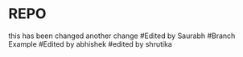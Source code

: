 # REPO
this has been changed
another change
#Edited by Saurabh
#Branch Example
#Edited by abhishek
#edited by shrutika
